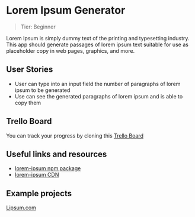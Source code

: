 # Lorem Ipsum Generator

> Tier: Beginner

Lorem Ipsum is simply dummy text of the printing and typesetting industry. This app should generate passages of lorem ipsum text suitable for use as placeholder copy in web pages, graphics, and more.

## User Stories

- User can type into an input field the number of paragraphs of lorem ipsum to be generated
- Use can see the generated paragraphs of lorem ipsum and is able to copy them

## Trello Board

You can track your progress by cloning this [Trello Board](https://trello.com/b/T0xA0Glj/lorem-ipsum-generator)

## Useful links and resources

- [lorem-ipsum npm package](https://www.npmjs.com/package/lorem-ipsum)
- [lorem-ipsum CDN](https://www.jsdelivr.com/package/npm/lorem-ipsum)

## Example projects

[Lipsum.com](https://www.lipsum.com/)

